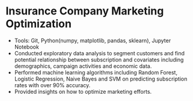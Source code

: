 Insurance Company Marketing Optimization
==
+ Tools: Git, Python(numpy, matplotlib, pandas, sklearn), Jupyter Notebook
+ Conducted exploratory data analysis to segment customers and find potential relationship between subscription and
covariates including demographics, campaign activities and economic data.
+ Performed machine learning algorithms including Random Forest, Logistic Regression, Naive Bayes and SVM on predicting
subscription rates with over 90% accuracy.
+ Provided insights on how to optimize marketing efforts.
